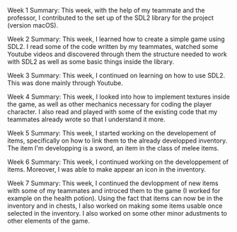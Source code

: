 Week 1 Summary: 
This week, with the help of my teammate and the professor, I contributed to the set up of the SDL2 library for the project (version macOS). 

Week 2 Summary: 
This week, I learned how to create a simple game using SDL2. I read some of the code written by my teammates, watched some Youtube videos and discovered through them the structure needed to work with SDL2 as well as some basic things inside the library. 

Week 3 Summary: 
This week, I continued on learning on how to use SDL2. This was done mainly through Youtube. 

Week 4 Summary:
This week, I looked into how to implement textures inside the game, as well as other mechanics necessary for coding the player character. I also read and played with some of the existing code that my teammates already wrote so that I understand it more. 

Week 5 Summary: 
This week, I started working on the developement of items, specifically on how to link them to the already developped inventory. The item I'm developping is a sword, an item in the class of melee items.

Week 6 Summary: 
This week, I continued working on the developpement of items. Moreover, I was able to make appear an icon in the inventory. 

Week 7 Summary: 
This week, I continued the devloppment of new items with some of my teammates and introced them to the game (I worked for example on the health potion). Using the fact that items can now be in the inventory and in chests, I also worked on making some items usable once selected in the inventory. I also worked on some other minor adustments to other elements of the game. 

